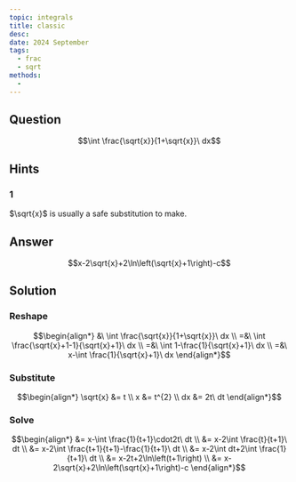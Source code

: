```yaml
---
topic: integrals
title: classic
desc: 
date: 2024 September
tags:
  - frac
  - sqrt
methods:
  - 
---
```



## Question
```math
\int \frac{\sqrt{x}}{1+\sqrt{x}}\ dx
```


## Hints

### 1
$\sqrt{x}$ is usually a safe substitution to make.


## Answer
```math
x-2\sqrt{x}+2\ln\left(\sqrt{x}+1\right)-c
```


## Solution

### Reshape
```math
\begin{align*}
  &\ \int \frac{\sqrt{x}}{1+\sqrt{x}}\ dx
  \\ =&\ \int \frac{\sqrt{x}+1-1}{\sqrt{x}+1}\ dx
  \\ =&\ \int 1-\frac{1}{\sqrt{x}+1}\ dx
  \\ =&\ x-\int \frac{1}{\sqrt{x}+1}\ dx
\end{align*}
```

### Substitute
```math
\begin{align*}
  \sqrt{x} &= t
  \\ x &= t^{2}
  \\ dx &= 2t\ dt
\end{align*}
```

### Solve
```math
\begin{align*}
  &= x-\int \frac{1}{t+1}\cdot2t\ dt
  \\ &= x-2\int \frac{t}{t+1}\ dt
  \\ &= x-2\int \frac{t+1}{t+1}-\frac{1}{t+1}\ dt
  \\ &= x-2\int dt+2\int \frac{1}{t+1}\ dt
  \\ &= x-2t+2\ln\left(t+1\right)
  \\ &= x-2\sqrt{x}+2\ln\left(\sqrt{x}+1\right)-c
\end{align*}
```
